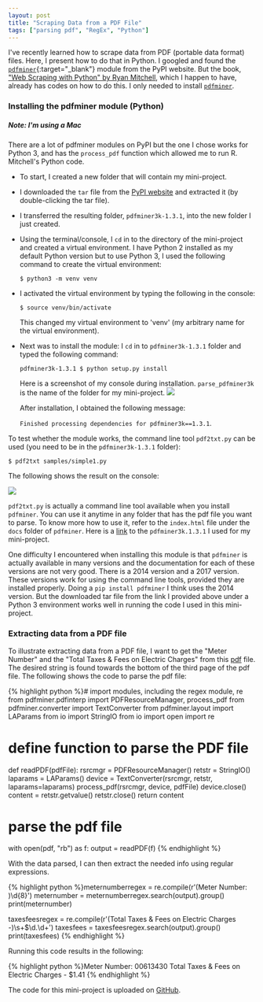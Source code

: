 ```yaml
---
layout: post
title: "Scraping Data from a PDF File"
tags: ["parsing pdf", "RegEx", "Python"]
---
```


I've recently learned how to scrape data from PDF (portable data format) files. Here, I present how to do that in Python. I googled and found the [`pdfminer`](https://pypi.python.org/pypi/pdfminer3k/){:target="_blank"} module from the PyPI website. But the book, ["Web Scraping with Python" by Ryan Mitchell](http://shop.oreilly.com/product/0636920034391.do), which I happen to have, already has codes on how to do this. I only needed to install [`pdfminer`](https://pypi.python.org/pypi/pdfminer3k/).

### Installing the pdfminer module (Python)
##### Note: I'm using a Mac

There are a lot of pdfminer modules on PyPI but the one I chose works for Python 3, and has the `process_pdf` function which allowed me to run R. Mitchell's Python code.

- To start, I created a new folder that will contain my mini-project. 
- I downloaded the `tar` file from the [PyPI website](https://pypi.python.org/pypi/pdfminer3k/) and extracted it (by double-clicking the tar file). 
- I transferred the resulting folder, `pdfminer3k-1.3.1`, into the new folder I just created.
- Using the terminal/console, I `cd` in to the directory of the mini-project and created a virtual environment. I have Python 2 installed as my default Python version but to use Python 3, I used the following command to create the virtual environment:

    ```$ python3 -m venv venv```

- I activated the virtual environment by typing the following in the console:

    ```$ source venv/bin/activate```

    This changed my virtual environment to 'venv' (my arbitrary name for the virtual environment).
- Next was to install the module: I `cd` in to `pdfminer3k-1.3.1` folder and typed the following command:

    ```pdfminer3k-1.3.1 $ python setup.py install```

    Here is a screenshot of my console during installation. `parse_pdfminer3k` is the name of the folder for my mini-project.
![](/img/2017-09-07-parsingpdf/installingpdfminer3k.png)

    After installation, I obtained the following message:

    `Finished processing dependencies for pdfminer3k==1.3.1`.

To test whether the module works, the command line tool `pdf2txt.py` can be used (you need to be in the `pdfminer3k-1.3.1` folder):

```$ pdf2txt samples/simple1.py```

The following shows the result on the console:

![](/img/2017-09-07-parsingpdf/testing_pdfminer3k.png)

`pdf2txt.py` is actually a command line tool available when you install `pdfminer`. You can use it anytime in any folder that has the pdf file you want to parse. To know more how to use it, refer to the `index.html` file under the `docs` folder of `pdfminer`. Here is a [link](https://github.com/mudspringhiker/parsing_pdf_pdfminer3k/tree/master/pdfminer3k-1.3.1) to the `pdfminer3k.1.3.1` I used for my mini-project. 

One difficulty I encountered when installing this module is that `pdfminer` is actually available in many versions and the documentation for each of these versions are not very good. There is a 2014 version and a 2017 version. These versions work for using the command line tools, provided they are installed properly. Doing a `pip install pdfminer` I think uses the 2014 version. But the downloaded tar file from the link I provided above under a Python 3 environment works well in running the code I used in this mini-project.

### Extracting data from a PDF file

To illustrate extracting data from a PDF file, I want to get the "Meter Number" and the "Total Taxes & Fees on Electric Charges" from this [pdf](/img/2017-09-07-parsingpdf/sdge_bill.pdf) file. The desired string is found towards the bottom of the third page of the pdf file. The following shows the code to parse the pdf file:

{% highlight python %}# import modules, including the regex module, re
from pdfminer.pdfinterp import PDFResourceManager, process_pdf
from pdfminer.converter import TextConverter
from pdfminer.layout import LAParams
from io import StringIO
from io import open
import re

# define function to parse the PDF file
def readPDF(pdfFile):
    rsrcmgr = PDFResourceManager()
    retstr = StringIO()
    laparams = LAParams()
    device = TextConverter(rsrcmgr, retstr, laparams=laparams)
    process_pdf(rsrcmgr, device, pdfFile)
    device.close()
    content = retstr.getvalue()
    retstr.close()
    return content

# parse the pdf file
with open(pdf, "rb") as f:
    output = readPDF(f) 
{% endhighlight %}

With the data parsed, I can then extract the needed info using regular expressions.

{% highlight python %}meternumberregex = re.compile(r'(Meter Number: )\d{8}')
meternumber = meternumberregex.search(output).group()
print(meternumber)

taxesfeesregex = re.compile(r'(Total Taxes & Fees on Electric Charges  -)\s+\$\d\.\d+')
taxesfees = taxesfeesregex.search(output).group()
print(taxesfees)
{% endhighlight %}

Running this code results in the following:

{% highlight python %}Meter Number: 00613430
Total Taxes & Fees on Electric Charges  -         $1.41
{% endhighlight %}

The code for this mini-project is uploaded on [GitHub](https://github.com/mudspringhiker/parsing_pdf_pdfminer3k).


